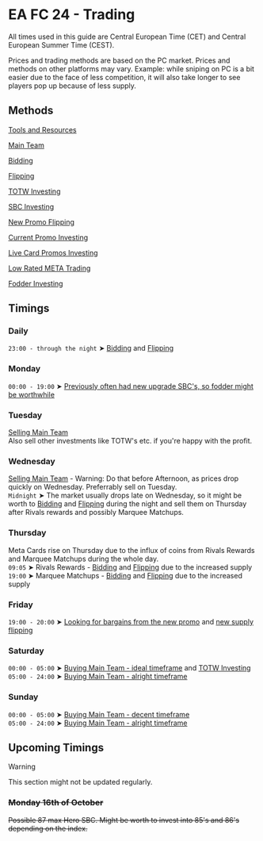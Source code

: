 # EA FC 24 - Trading
All times used in this guide are Central European Time (CET) and Central European Summer Time (CEST).

Prices and trading methods are based on the PC market. Prices and methods on other platforms may vary. Example: while sniping on PC is a bit easier due to the face of less competition, it will also take longer to see players pop up because of less supply.

## Methods
[Tools and Resources](tools-and-resources.md)

[Main Team](main-team.md)

[Bidding](bidding.md)

[Flipping](flipping.md)

[TOTW Investing](totw-investing.md)

[SBC Investing](sbc-investing.md)

[New Promo Flipping](new-promo-flipping.md)

[Current Promo Investing](current-promo-investing.md)

[Live Card Promos Investing](live-card-promos-investing.md)

[Low Rated META Trading](low-rated-meta-trading.md)

[Fodder Investing](fodder-investing.md)

## Timings
### Daily
`23:00 - through the night` ➤ [Bidding](bidding.md) and [Flipping](flipping.md)

### Monday
`00:00 - 19:00` ➤ [Previously often had new upgrade SBC's, so fodder might be worthwhile](fodder-investing.md)

### Tuesday
[Selling Main Team](main-team.md)<br/>
Also sell other investments like TOTW's etc. if you're happy with the profit.

### Wednesday
[Selling Main Team](main-team.md) - Warning: Do that before Afternoon, as prices drop quickly on Wednesday. Preferrably sell on Tuesday.<br/>
`Midnight` ➤ The market usually drops late on Wednesday, so it might be worth to [Bidding](bidding.md) and [Flipping](flipping.md) during the night and sell them on Thursday after Rivals rewards and possibly Marquee Matchups.

### Thursday
Meta Cards rise on Thursday due to the influx of coins from Rivals Rewards and Marquee Matchups during the whole day.<br/>
`09:05` ➤ Rivals Rewards - [Bidding](bidding.md) and [Flipping](flipping.md) due to the increased supply<br/>
`19:00` ➤ Marquee Matchups - [Bidding](bidding.md) and [Flipping](flipping.md) due to the increased supply

### Friday
`19:00 - 20:00` ➤ [Looking for bargains from the new promo](new-promo-flipping.md) and [new supply flipping](new-supply-flipping.md)

### Saturday
`00:00 - 05:00` ➤ [Buying Main Team - ideal timeframe](main-team.md) and [TOTW Investing](totw-investing.md)<br/>
`05:00 - 24:00` ➤ [Buying Main Team - alright timeframe](main-team.md)

### Sunday
`00:00 - 05:00` ➤ [Buying Main Team - decent timeframe](main-team.md)<br/>
`05:00 - 24:00` ➤ [Buying Main Team - alright timeframe](main-team.md)


## Upcoming Timings
> [!WARNING]
> This section might not be updated regularly.

### ~~Monday 16th of October~~
~~Possible 87 max Hero SBC. Might be worth to invest into 85's and 86's depending on the index.~~